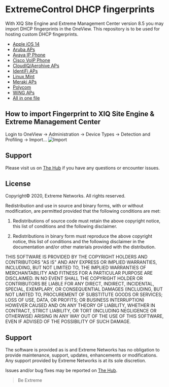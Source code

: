 # ExtremeControl DHCP fingerprints

With XIQ Site Engine and Extreme Management Center version 8.5 you may import DHCP fingerprints in the OneView. This repository is to be used for hosting custom DHCP fingerprints.

* [Apple iOS 14](xml/iOS14.xml)
* [Aruba APs](xml/Aruba.xml)
* [Avaya IP Phone](xml/Avaya.xml)
* [Cisco VoIP Phone](xml/Cisco.xml)
* [CloudIQ/Aerohive APs](xml/Aerohive.xml)
* [IdentiFi APs](xml/Identifi.xml)
* [Linux Mint](xml/Mint.xml)
* [Meraki APs](xml/Meraki.xml)
* [Polycom](xml/Polycom.xml)
* [WiNG APs](xml/Wing.xml)
* [All in one file](xml/FingerPrint.xml)

## How to import Fingerprint to XIQ Site Engine & Extreme Management Center
Login to OneView -> Administration -> Device Types -> Detection and Profiling -> Import...
![Import](Import.PNG)

## Support
Please visit us on [The Hub](https://community.extremenetworks.com/extreme) if you have any questions or encounter issues.

## License
Copyright© 2020, Extreme Networks.  All rights reserved.

Redistribution and use in source and binary forms, with or without modification,
are permitted provided that the following conditions are met:

1. Redistributions of source code must retain the above copyright notice, this
list of conditions and the following disclaimer.

2. Redistributions in binary form must reproduce the above copyright notice,
this list of conditions and the following disclaimer in the documentation
and/or other materials provided with the distribution.

THIS SOFTWARE IS PROVIDED BY THE COPYRIGHT HOLDERS AND CONTRIBUTORS "AS IS" AND
ANY EXPRESS OR IMPLIED WARRANTIES, INCLUDING, BUT NOT LIMITED TO, THE IMPLIED
WARRANTIES OF MERCHANTABILITY AND FITNESS FOR A PARTICULAR PURPOSE ARE
DISCLAIMED. IN NO EVENT SHALL THE COPYRIGHT HOLDER OR CONTRIBUTORS BE LIABLE
FOR ANY DIRECT, INDIRECT, INCIDENTAL, SPECIAL, EXEMPLARY, OR CONSEQUENTIAL
DAMAGES (INCLUDING, BUT NOT LIMITED TO, PROCUREMENT OF SUBSTITUTE GOODS OR
SERVICES; LOSS OF USE, DATA, OR PROFITS; OR BUSINESS INTERRUPTION) HOWEVER
CAUSED AND ON ANY THEORY OF LIABILITY, WHETHER IN CONTRACT, STRICT LIABILITY,
OR TORT (INCLUDING NEGLIGENCE OR OTHERWISE) ARISING IN ANY WAY OUT OF THE USE
OF THIS SOFTWARE, EVEN IF ADVISED OF THE POSSIBILITY OF SUCH DAMAGE.

## Support
The software is provided as is and Extreme Networks has no obligation to provide
maintenance, support, updates, enhancements or modifications.
Any support provided by Extreme Networks is at its sole discretion.

Issues and/or bug fixes may be reported on [The Hub](https://community.extremenetworks.com/extreme).

>Be Extreme
